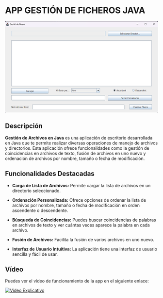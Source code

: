 # APP GESTIÓN DE FICHEROS JAVA

<img src="https://github.com/LaClCr/Gesti-nFicheros_JAVA/blob/cb78882b277e08719eab558208607fd2b7d3a47b/capturaJavaFitxers.png" width='600' height='300'>

## Descripción

**Gestión de Archivos en Java** es una aplicación de escritorio desarrollada en Java que te permite realizar diversas operaciones de manejo de archivos y directorios. Esta aplicación ofrece funcionalidades como la gestión de coincidencias en archivos de texto, fusión de archivos en uno nuevo y ordenación de archivos por nombre, tamaño o fecha de modificación.

## Funcionalidades Destacadas

- **Carga de Lista de Archivos:** Permite cargar la lista de archivos en un directorio seleccionado.

- **Ordenación Personalizada:** Ofrece opciones de ordenar la lista de archivos por nombre, tamaño o fecha de modificación en orden ascendente o descendente.

- **Búsqueda de Coincidencias:** Puedes buscar coincidencias de palabras en archivos de texto y ver cuántas veces aparece la palabra en cada archivo.

- **Fusión de Archivos:** Facilita la fusión de varios archivos en uno nuevo.

- **Interfaz de Usuario Intuitiva:** La aplicación tiene una interfaz de usuario sencilla y fácil de usar.

## Vídeo 

Puedes ver el vídeo de funcionamiento de la app en el siguiente enlace:

[![Vídeo Explicativo](https://www.youtube.com/watch?v=C5QNoJ00ZDw&t=29s)](https://www.youtube.com/watch?v=C5QNoJ00ZDw&t=29s)
